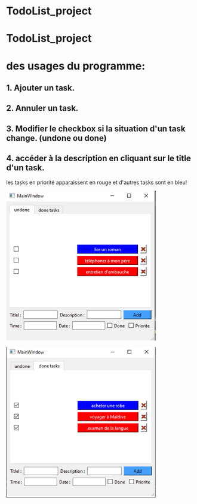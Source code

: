 # TodoList_project
# TodoList_project

# des usages du programme:
## 1. Ajouter un task.
## 2. Annuler un task.
## 3. Modifier le checkbox si la situation d'un task change. (undone ou done)
## 4. accéder à la description en cliquant sur le title d'un task.

les tasks en priorité apparaissent en rouge et d'autres tasks sont en bleu!

![Screen Shot](Capture1.png)

![Screen Shot](Capture2.png)


